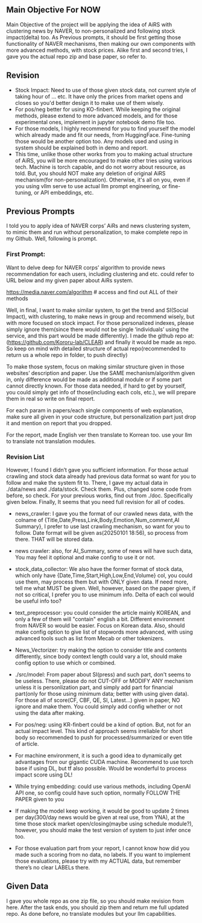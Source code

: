 ## Main Objective For NOW
Main Objective of the project will be applying the idea of AiRS with clustering news by NAVER, to non-personalized and following stock impact(delta) too. As Previous prompts, it should be first getting those functionality of NAVER mechanisms, then making our own components with more advanced methods, with stock prices.
Alike first and second tries, I gave you the actual repo zip and base paper, so refer to.

## Revision

- Stock Impact: Need to use of those given stock data, not current style of taking hour of ... etc. It have only the prices from market opens and closes so you'd better design it to make use of them wisely.
- For pos/neg better for using KO-finbert. While keeping the original methods, please extend to more advanced models, and for those experimental ones, implement in jupyter notebook demo file too.
- For those models, I highly recommend for you to find yourself the model which already made and fit our needs, from HuggingFace. Fine-tuning those would be another option too. Any models used and using in system should be explained both in demo and report.
- This time, unlike those other works from you to making actual structure of AiRS, you will be more encouraged to make other tries using various tech. Machine is torch capable, and do not worry about resource, as told. But, you should NOT make any deletion of original AiRS mechanism(for non-personalization). Otherwise, it's all on you, even if you using vllm serve to use actual llm prompt engineering, or fine-tuning, or API embeddings, etc.

## Previous Prompts

I told you to apply idea of NAVER corps’ AiRs and news clustering system, to mimic them and run without personalization, to make complete repo in my Github. Well, following is prompt.

### First Prompt:
Want to delve deep for NAVER corps’ algorithm to provide news recommendation for each users, including clustering and etc. could refer to URL below and my given paper about AiRs system.

https://media.naver.com/algorithm # access and find out ALL of their methods

Well, in final, I want to make similar system, to get the trend and SI(Social Impact), with clustering, to make news in group and recommend wisely, but with more focused on stock impact. For those personalized indexes, please simply ignore them(since there would not be single ‘individuals’ using the service, and this part would be made differently). I made the github repo at: (https://github.com/Kororu-lab/CLEAR) and finally it would be made as repo. So keep on mind with detailed structure of actual repo(recommended to return us a whole repo in folder, to push directly)

To make those system, focus on making similar structure given in those websites’ description and paper. Use the SAME mechanism/algorithm given in, only difference would be made as additional module or if some part cannot directly known. For those data needed, if hard to get by yourself, you could simply get info of those(including each cols, etc.), we will prepare them in real so write on final report.

For each param in papers/each single components of web explanation, make sure all given in your code structure, but personalization part just drop it and mention on report that you dropped.

For the report, made English ver then translate to Korrean too. use your llm to translate not translation modules.


### Revision List
However, I found I didn’t gave you sufficient information. For those actual crawling and stock data already had previous data format so want for you to follow and make the system fit to. There, I gave my actual data in ./data/news and ./data/stock. Check them. Plus, changed some code from before, so check. For your previous works, find out from ./doc. Specifically given below. Finally, It seems that you need full revision for all of codes.

- news_crawler: I gave you the format of our crawled news data, with the colname of {Title,Date,Press,Link,Body,Emotion,Num_comment,AI Summary}, I prefer to use last crawling mechanism, so want for you to follow. Date format will be given as(20250101 18:56), so process from there. THAT will be stored data.
- news crawler: also, for AI_Summary, some of news will have such data, You may feel it optional and make config to use it or not.
- stock_data_collector: We also have the former format of stock data, which only have {Date,Time,Start,High,Low,End,Volume} col, you could use them, may process them but with ONLY given data. If need more, tell me what MUST be given. Well, however, based on the paper given, if not so critical, I prefer you to use minimum info. Delta of each col would be useful info too?
- text_preprocessor: you could consider the article mainly KOREAN, and only a few of them will "contain" english a bit. Different environment from NAVER so would be easier. Focus on Korean data. Also, should make config option to give list of stopwords more advanced, with using advanced tools such as list from Mecab or other tokenizers.
- News_Vectorizer: try making the option to consider title and contents differently, since body context length could vary a lot, should make config option to use which or combined.
- ./src/model: From paper about SI(press) and such part, don't seems to be useless. There, please do not CUT-OFF or MODIFY ANY mechanism unless it is personlization part, and simply add part for financial part(only for those using minimum data; better with using given data). For those all of score(CF, CBF, QE, SI, Latest...) given in paper, NO ignore and make them. You could simply add config whether or not using the data after making.

- For pos/neg: using KR-finbert could be a kind of option. But, not for an actual impact level. This kind of approach seems irreliable for short body so recommended to push for processed/summarized or even title of article.
- For machine environment, it is such a good idea to dynamically get advantages from our gigantic CUDA machine. Recommend to use torch base if using DL, but tf also possible. Would be wonderful to process impact score using DL!

- While trying embedding: could use various methods, including OpenAI API one, so config could have such option, normally FOLLOW THE PAPER given to you
- If making the model keep working, it would be good to update 2 times per day(300/day news would be given at real use, from YNA), at the time those stock market open/closing(maybe using schedule module?), however, you should make the test version of system to just infer once too.

- For those evaluation part from your report, I cannot know how did you made such a scoring from no data, no labels. If you want to implement those evaluations, please try with my ACTUAL data, but remember there’s no clear LABELs there.

## Given Data
I gave you whole repo as one zip file, so you should make revision from here. After the task ends, you should zip them and return me full updated repo. As done before, no translate modules but your llm capabilities.
